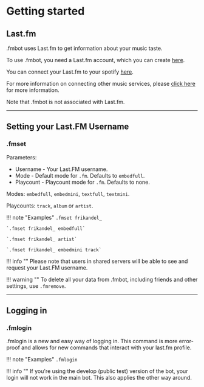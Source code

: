 # Getting started

## Last.fm

.fmbot uses Last.fm to get information about your music taste.

To use .fmbot, you need a Last.fm account, which you can create [here](https://www.last.fm/join).

You can connect your Last.fm to your spotify [here](https://www.last.fm/settings/applications). 

For more information on connecting other music services, please [click here](https://www.last.fm/about/trackmymusic) for more information.

Note that .fmbot is not associated with Last.fm.

---

## Setting your Last.FM Username

### .fmset

Parameters:

* Username - Your Last.FM username.
* Mode - Default mode for `.fm`. Defaults to `embedfull`.
* Playcount - Playcount mode for `.fm`. Defaults to none.

Modes: `embedfull`, `embedmini`, `textfull`, `textmini`.

Playcounts: `track`, `album` or `artist`.

!!! note "Examples"
    `.fmset frikandel_`

    `.fmset frikandel_ embedfull`
    
    `.fmset frikandel_ artist`
    
    `.fmset frikandel_ embedmini track`

!!! info ""
    Please note that users in shared servers will be able to see and request your Last.FM username.

    
!!! warning ""
    To delete all your data from .fmbot, including friends and other settings, use `.fmremove`.

---

## Logging in

### .fmlogin

.fmlogin is a new and easy way of logging in. This command is more error-proof and allows for new commands that interact with your last.fm profile.


!!! note "Examples"
    `.fmlogin`

!!! info ""
    If you're using the develop (public test) version of the bot, your login will not work in the main bot. This also applies the other way around.